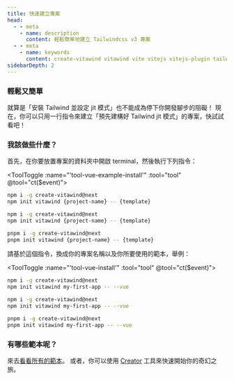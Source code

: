 ```yaml
---
title: 快速建立專案
head:
  - - meta
    - name: description
      content: 輕鬆簡單地建立 Tailwindcss v3 專案
  - - meta
    - name: keywords
      content: create-vitawind vitawind vite vitejs vitejs-plugin tailwind tailwindcss hmr react create-react-app vuecli vue-cli ng angular
sidebarDepth: 2
---
```


<script>
export default{
  data () {
    return {
      tool: 'npm',
      storage: undefined
    }
  },
  mounted () {
    let tool = ''
    if (typeof window !== 'undefined') {
      if(window.localStorage.length>0) {
        tool = window.localStorage.getItem('tool')
      }
    }
    this.tool = tool?tool:'npm';
    this.ct(this.tool)
  },
  methods:{
    ct (event) {
      this.tool = event
      if (typeof window !== 'undefined') {
        window.localStorage.setItem('tool',event)
      }
      // if (this.storage = !) {
      //   this.storage.setItem('tool',event)
      // }
    }
  },
}
</script>

<zh-CreateVitawind />

### 輕鬆又簡單

就算是「安裝 Tailwind 並設定 jit 模式」也不能成為停下你開發腳步的阻礙！ 現在，你可以只用一行指令來建立「預先建構好 Tailwind jit 模式」的專案，快試試看吧！

### 我該做些什麼？

首先，在你要放置專案的資料夾中開啟 terminal，然後執行下列指令：

<ToolToggle :name="'tool-vue-example-install'" :tool="tool" @tool="ct($event)"><div v-if="tool === 'npm'">

```bash
npm i -g create-vitawind@next
npm init vitawind {project-name} -- {template}
```

</div><div v-if="tool === 'yarn'">

<!-- ```bash
yarn create vitawind {project-name} {template}
``` -->

```bash
npm i -g create-vitawind@next
npm init vitawind {project-name} -- {template}
```

</div><div v-if="tool === 'pnpm'">

```bash
pnpm i -g create-vitawind@next
pnpm init vitawind {project-name} -- {template}
```

</div></ToolToggle>

請基於這個指令，換成你的專案名稱以及你所要使用的範本，舉例：

<ToolToggle :name="'tool-vue-install'" :tool="tool" @tool="ct($event)"><div v-if="tool === 'npm'">

```bash
npm i -g create-vitawind@next
npm init vitawind my-first-app -- --vue
```

</div><div v-if="tool === 'yarn'">

```bash
npm i -g create-vitawind@next
npm init vitawind my-first-app -- --vue
```

</div><div v-if="tool === 'pnpm'">

```bash
pnpm i -g create-vitawind@next
pnpm init vitawind my-first-app -- --vue
```

</div></ToolToggle>

### 有哪些範本呢？

來去[看看所有的範本](./templates)。 或者，你可以使用 [Creator](./creator) 工具來快速開始你的奇幻之旅。
